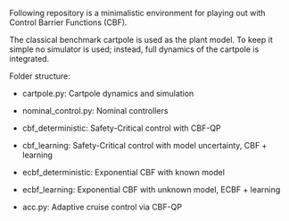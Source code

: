 Following repository is a minimalistic environment for playing out with 
Control Barrier Functions (CBF).

The classical benchmark cartpole is used as the plant model. To keep it simple
no simulator is used; instead, full dynamics of the cartpole is integrated.

Folder structure:

* cartpole.py: Cartpole dynamics and simulation
* nominal_control.py: Nominal controllers
* cbf_deterministic: Safety-Critical control with CBF-QP
* cbf_learning: Safety-Critical control with model uncertainty, CBF + learning
* ecbf_deterministic: Exponential CBF with known model
* ecbf_learning: Exponential CBF with unknown model, ECBF + learning

* acc.py: Adaptive cruise control via CBF-QP
